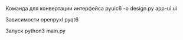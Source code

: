Команда для конвертации интерфейса
pyuic6 -o design.py app-ui.ui

Зависимости
openpyxl
pyqt6

Запуск
python3 main.py